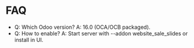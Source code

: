 # FAQ

- Q: Which Odoo version? A: 16.0 (OCA/OCB packaged).
- Q: How to enable? A: Start server with --addon website_sale_slides or install in UI.
